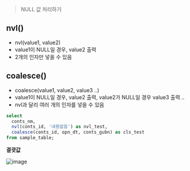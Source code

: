 > NULL 값 처리하기
## nvl()
- nvl(value1, value2)
- value1이 NULL일 경우, value2 출력
- 2개의 인자만 넣을 수 있음

## coalesce()
- coalesce(value1, value2, value3 ..)
- value1이 NULL일 경우, value2 출력, value2가 NULL일 경우 value3 출력 ..
- nvl과 달리 여러 개의 인자를 넣을 수 있음

```sql
select
  conts_nm,
  nvl(conts_id, '내용없음') as nvl_test,
  coalesce(conts_id, opn_dt, conts_gubn) as cls_test
from sample_table;
```

**결괏값**

![image](https://github.com/tjmoh23/Oracle/assets/51068987/3712c106-a8f6-466d-98df-c4564514c26e)
